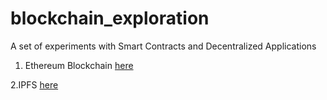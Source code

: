 # blockchain_exploration
A set of experiments with Smart Contracts and Decentralized Applications

1. Ethereum Blockchain
[here](https://github.com/gjeanmart/blockchain_exploration/tree/master/ethereum)

2.IPFS
[here](https://github.com/gjeanmart/blockchain_exploration/tree/master/ipfs/sandbox)

